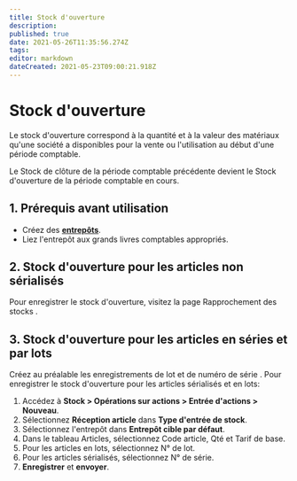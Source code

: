 ```yaml
---
title: Stock d'ouverture
description: 
published: true
date: 2021-05-26T11:35:56.274Z
tags: 
editor: markdown
dateCreated: 2021-05-23T09:00:21.918Z
---
```


# Stock d'ouverture
Le stock d'ouverture correspond à la quantité et à la valeur des matériaux qu'une société a disponibles pour la vente ou l'utilisation au début d'une période comptable.

Le Stock de clôture de la période comptable précédente devient le Stock d'ouverture de la période comptable en cours.

## 1. Prérequis avant utilisation

- Créez des **[entrepôts](/stocks/warehouse)**.
- Liez l'entrepôt aux grands livres comptables appropriés.

## 2. Stock d'ouverture pour les articles non sérialisés 

Pour enregistrer le stock d'ouverture, visitez la page Rapprochement des stocks .

## 3. Stock d'ouverture pour les articles en séries et par lots 

Créez au préalable les enregistrements de lot et de numéro de série . Pour enregistrer le stock d'ouverture pour les articles sérialisés et en lots:

1. Accédez à **Stock > Opérations sur actions > Entrée d'actions > Nouveau**.
2. Sélectionnez **Réception article** dans **Type d'entrée de stock**.
3. Sélectionnez l'entrepôt dans **Entrepôt cible par défaut**.
4. Dans le tableau Articles, sélectionnez Code article, Qté et Tarif de base.
5. Pour les articles en lots, sélectionnez N° de lot.
6. Pour les articles sérialisés, sélectionnez N° de série.
7. **Enregistrer** et **envoyer**.

